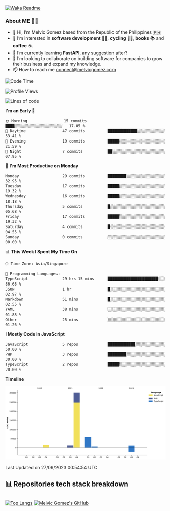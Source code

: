 [![Waka Readme](https://github.com/melvicgomez/melvicgomez/actions/workflows/main.yml/badge.svg)](https://github.com/melvicgomez/melvicgomez/actions/workflows/main.yml)

### **About ME 🚴🏻** 
- 👋 Hi, I’m Melvic Gomez based from the Republic of the Philippines 🇵🇭
- 👀 I’m interested in **software development** 👨‍💻, **cycling** 🚴‍♂️, **books** 📚 and **coffee** ☕. 
- 🌱 I’m currently learning **FastAPI**, any suggestion after?
- 💞️ I’m looking to collaborate on building software for companies to grow their business and expand my knowledge.
- 📫 How to reach me <connect@melvicgomez.com>
 
<!--START_SECTION:waka-->
![Code Time](http://img.shields.io/badge/Code%20Time-2%2C511%20hrs%2045%20mins-blue)

![Profile Views](http://img.shields.io/badge/Profile%20Views-372-blue)

![Lines of code](https://img.shields.io/badge/From%20Hello%20World%20I%27ve%20Written-400.3%20thousand%20lines%20of%20code-blue)

**I'm an Early 🐤** 

```text
🌞 Morning                15 commits          ████░░░░░░░░░░░░░░░░░░░░░   17.05 % 
🌆 Daytime                47 commits          █████████████░░░░░░░░░░░░   53.41 % 
🌃 Evening                19 commits          █████░░░░░░░░░░░░░░░░░░░░   21.59 % 
🌙 Night                  7 commits           ██░░░░░░░░░░░░░░░░░░░░░░░   07.95 % 
```
📅 **I'm Most Productive on Monday** 

```text
Monday                   29 commits          ████████░░░░░░░░░░░░░░░░░   32.95 % 
Tuesday                  17 commits          █████░░░░░░░░░░░░░░░░░░░░   19.32 % 
Wednesday                16 commits          █████░░░░░░░░░░░░░░░░░░░░   18.18 % 
Thursday                 5 commits           █░░░░░░░░░░░░░░░░░░░░░░░░   05.68 % 
Friday                   17 commits          █████░░░░░░░░░░░░░░░░░░░░   19.32 % 
Saturday                 4 commits           █░░░░░░░░░░░░░░░░░░░░░░░░   04.55 % 
Sunday                   0 commits           ░░░░░░░░░░░░░░░░░░░░░░░░░   00.00 % 
```


📊 **This Week I Spent My Time On** 

```text
🕑︎ Time Zone: Asia/Singapore

💬 Programming Languages: 
TypeScript               29 hrs 15 mins      ██████████████████████░░░   86.68 % 
JSON                     1 hr                █░░░░░░░░░░░░░░░░░░░░░░░░   02.97 % 
Markdown                 51 mins             █░░░░░░░░░░░░░░░░░░░░░░░░   02.55 % 
YAML                     38 mins             ░░░░░░░░░░░░░░░░░░░░░░░░░   01.88 % 
Other                    25 mins             ░░░░░░░░░░░░░░░░░░░░░░░░░   01.26 % 
```

**I Mostly Code in JavaScript** 

```text
JavaScript               5 repos             ████████████░░░░░░░░░░░░░   50.00 % 
PHP                      3 repos             ████████░░░░░░░░░░░░░░░░░   30.00 % 
TypeScript               2 repos             █████░░░░░░░░░░░░░░░░░░░░   20.00 % 
```



**Timeline**

![Lines of Code chart](https://raw.githubusercontent.com/melvicgomez/melvicgomez/master/assets/bar_graph.png)


 Last Updated on 27/09/2023 00:54:54 UTC
<!--END_SECTION:waka-->


## 📊 Repositories tech stack breakdown
<div style="display:inline-flex;">

<div style="margin-right:5px;">

[![Top Langs](https://github-readme-stats.vercel.app/api/top-langs/?username=melvicgomez&count_private=true&show_icons=true&bg_color=202124&title_color=D12A1E&icon_color=FAD127&text_color=ffffff)](https://melvicgomez.com)
</div>

[![Melvic Gomez's GitHub](https://github-readme-stats.vercel.app/api?username=melvicgomez&count_private=true&show_icons=true&bg_color=202124&title_color=D12A1E&icon_color=FAD127&text_color=ffffff)](https://github.com/melvicgomez)
<div>
